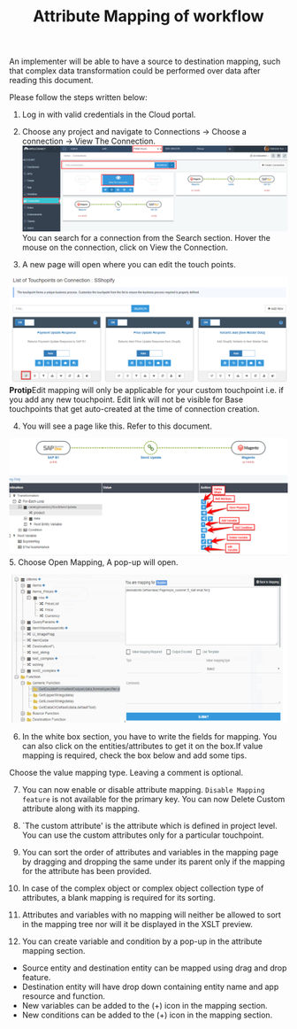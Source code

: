 ﻿---
title: "Attribute Mapping of workflow"
toc: true
tag: developers
category: "Workflow"
weight: 7
menus: 
    quickstartworkflow:
        icon: fa fa-link
        title: "Attribute Mapping of workflow" 
        identifier: quickstartfirstworkflow
---

An implementer will be able to have a source to destination mapping, such that complex data transformation could be performed over data after reading this document.

Please follow the steps written below:

1. Log in with valid credentials in the Cloud portal.

2. Choose any project and navigate to Connections -> Choose a connection -> View The Connection.
![Attribute-Mapping1](/staticfiles/workflow-management/media/Attribute-Mapping1.png)
You can search for a connection from the Search section. Hover the mouse on the connection, click on View the Connection.

3. A new page will open where you can edit the touch points.

![Attribute-Mapping2](/staticfiles/workflow-management/media/Attribute-Mapping2.png)
**Protip**Edit mapping will only be applicable for your custom touchpoint i.e. if you add any new touchpoint. Edit link will not be visible for Base touchpoints that get auto-created at the time of connection creation.


4. You will see a page like this. Refer to this document.

![Attribute-Mapping3](/staticfiles/workflow-management/media/Attribute-Mapping3.png)
5. Choose Open Mapping, A pop-up will open.

![Attribute-Mapping4](/staticfiles/workflow-management/media/Attribute-Mapping4.png)

6. In the white box section, you have to write the fields for mapping. You can also click on the entities/attributes to get it on the box.If value mapping is required, check the box below and add some tips.


Choose the value mapping type. Leaving a comment is optional.

7. You can now enable or disable attribute mapping. `Disable Mapping feature` is not available for the primary key.
You can now Delete Custom attribute along with its mapping.
8. `The custom attribute' is the attribute which is defined in project level. You can use the custom attributes only for a particular touchpoint.
9. You can sort the order of attributes and variables in the mapping page by dragging and dropping the same under its parent only if the mapping for the attribute has been provided.
10. In case of the complex object or complex object collection type of attributes, a blank mapping is required for its sorting.
11. Attributes and variables with no mapping will neither be allowed to sort in the mapping tree nor will it be displayed in the XSLT preview.

12. You can create variable and condition by a pop-up in the attribute mapping section.
* Source entity and destination entity can be mapped using drag and drop feature. 
* Destination entity will have drop down containing entity name and app resource and function. 
* New variables can be added to the (+) icon in the mapping section. 
* New conditions can be added to the (+) icon in the mapping section.
